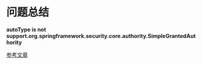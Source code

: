 # 问题总结

**autoType is not support.org.springframework.security.core.authority.SimpleGrantedAuthority**

[参考文章](https://httstudy.blog.csdn.net/article/details/132503773?spm=1001.2101.3001.6650.3&utm_medium=distribute.pc_relevant.none-task-blog-2%7Edefault%7ECTRLIST%7ERate-3-132503773-blog-124997615.235%5Ev43%5Epc_blog_bottom_relevance_base4&depth_1-utm_source=distribute.pc_relevant.none-task-blog-2%7Edefault%7ECTRLIST%7ERate-3-132503773-blog-124997615.235%5Ev43%5Epc_blog_bottom_relevance_base4&utm_relevant_index=4)



